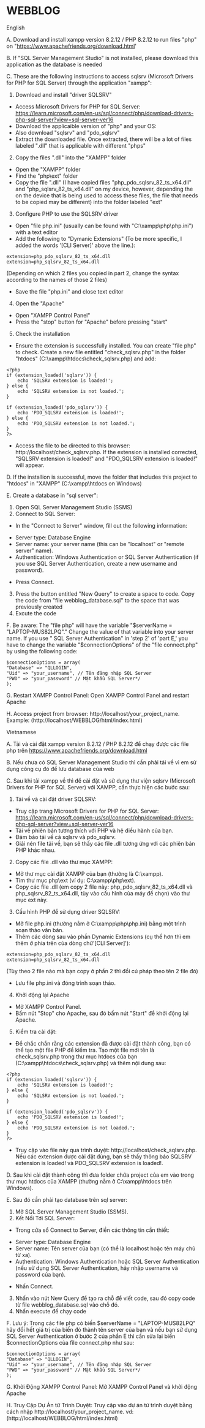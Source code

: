 # WEBBLOG

English

A. Download and install xampp version 8.2.12 / PHP 8.2.12 to run files "php" on "https://www.apachefriends.org/download.html'

B. If "SQL Server Management Studio" is not installed, please download this application as the database is needed 

C. These are the following instructions to access sqlsrv (Microsoft Drivers for PHP for SQL Server) through the application "xampp": 
1. Download and install "driver SQLSRV"
- Access Microsoft Drivers for PHP for SQL Server: https://learn.microsoft.com/en-us/sql/connect/php/download-drivers-php-sql-server?view=sql-server-ver16
- Download the applicaible version of "php" and your OS:
- Also download "sqlsrv" and "pdo_sqlsrv"
- Extract the downloaded file. Once extracted, there will be a lot of files labeled ".dll" that is applicable with different "phps"
2. Copy the files ".dll" into the "XAMPP" folder
- Open the "XAMPP" folder
- Find the "php\ext" folder
- Copy the file ".dll" (I have copied files "php_pdo_sqlsrv_82_ts_x64.dll" and "php_sqlsrv_82_ts_x64.dll" on my device, however, depending the on the device that is being used to access these files, the file that needs to be copied may be different) into the folder labeled "ext"
3. Configure PHP to use the SQLSRV driver
- Open "file php.ini" (usually can be found with "C:\xampp\php\php.ini") with a text editor
- Add the following to "Dymanic Extensions" (To be more specific, I added the words '[CLI Server]' above the line.):
```
extension=php_pdo_sqlsrv_82_ts_x64.dll
extension=php_sqlsrv_82_ts_x64.dll
```
(Depending on which 2 files you copied in part 2, change the syntax according to the names of those 2 files)
- Save the file "php.ini" and close text editor 
4. Open the "Apache"
- Open "XAMPP Control Panel"
- Press the "stop" button for "Apache" before pressing "start"
5. Check the installation
- Ensure the extension is successfully installed. You can create "file php" to check. Create a new file entitled "check_sqlsrv.php" in the folder "htdocs" (C:\xampp\htdocs\check_sqlsrv.php) and add:
```
<?php
if (extension_loaded('sqlsrv')) {
    echo 'SQLSRV extension is loaded!';
} else {
    echo 'SQLSRV extension is not loaded.';
}

if (extension_loaded('pdo_sqlsrv')) {
    echo 'PDO_SQLSRV extension is loaded!';
} else {
    echo 'PDO_SQLSRV extension is not loaded.';
}
?>
```
- Access the file to be directed to this browser: http://localhost/check_sqlsrv.php. If the extension is installed corrected, "SQLSRV extension is loaded!" and "PDO_SQLSRV extension is loaded!" will appear.

D. If the installion is successful, move the folder that includes this project to "htdocs" in "XAMPP" (C:\xampp\htdocs on Windows)

E. Create a database in "sql server":
1. Open SQL Server Management Studio (SSMS)
2. Connect to SQL Server:
- In the "Connect to Server" window, fill out the following information:
+ Server type: Database Engine
+ Server name: your server name (this can be "localhost" or "remote server" name).
+ Authentication: Windows Authentication or SQL Server Authentication (if you use SQL Server Authentication, create a new username and password).
- Press Connect.
3. Press the button entitled "New Query" to create a space to code. Copy the code from "file webblog_database.sql" to the space that was previously created
4. Excute the code

F. Be aware: The "file php" will have the variable "$serverName = "LAPTOP-MUS82LPQ"." Change the value of that variable into your server name. If you use " SQL Server Authentication" in 'step 2' of 'part E,' you have to change the variable "$connectionOptions" of the "file connect.php" by using the following code:
```
$connectionOptions = array(
"Database" => "QLLOGIN",
"Uid" => "your_username", // Tên đăng nhập SQL Server
"PWD" => "your_password" // Mật khẩu SQL Server*/
);
```

G. Restart XAMPP Control Panel: Open XAMPP Control Panel and restart Apache

H. Access project from browser: http://localhost/your_project_name. Example: (http://localhost/WEBBLOG/html/index.html)

Vietnamese

A. Tải và cài đặt xampp version 8.2.12 / PHP 8.2.12 để chạy được các file php trên https://www.apachefriends.org/download.html

B. Nếu chưa có SQL Server Management Studio thì cần phải tải về vì em sử dụng công cụ đó để lưu database của web  

C. Sau khi tải xampp về thì để cài đặt và sử dụng thư viện sqlsrv (Microsoft Drivers for PHP for SQL Server) với XAMPP, cần thực hiện các bước sau:
1. Tải về và cài đặt driver SQLSRV:
- Truy cập trang Microsoft Drivers for PHP for SQL Server: https://learn.microsoft.com/en-us/sql/connect/php/download-drivers-php-sql-server?view=sql-server-ver16
- Tải về phiên bản tương thích với PHP và hệ điều hành của bạn.
- Đảm bảo tải về cả sqlsrv và pdo_sqlsrv.
- Giải nén file tải về, bạn sẽ thấy các file .dll tương ứng với các phiên bản PHP khác nhau.
2. Copy các file .dll vào thư mục XAMPP:
- Mở thư mục cài đặt XAMPP của bạn (thường là C:\xampp).
- Tìm thư mục php\ext (ví dụ: C:\xampp\php\ext).
- Copy các file .dll (em copy 2 file này: php_pdo_sqlsrv_82_ts_x64.dll và php_sqlsrv_82_ts_x64.dll, tùy vào cấu hình của máy để chọn) vào thư mục ext này.
3. Cấu hình PHP để sử dụng driver SQLSRV:
- Mở file php.ini (thường nằm ở C:\xampp\php\php.ini) bằng một trình soạn thảo văn bản.
- Thêm các dòng sau vào phần Dynamic Extensions (cụ thể hơn thì em thêm ở phía trên của dòng chữ'[CLI Server]'):
```
extension=php_pdo_sqlsrv_82_ts_x64.dll
extension=php_sqlsrv_82_ts_x64.dll
```
(Tùy theo 2 file nào mà bạn copy ở phần 2 thì đổi cú pháp theo tên 2 file đó)
- Lưu file php.ini và đóng trình soạn thảo.
4. Khởi động lại Apache
- Mở XAMPP Control Panel.
- Bấm nút "Stop" cho Apache, sau đó bấm nút "Start" để khởi động lại Apache.
5. Kiểm tra cài đặt:
- Để chắc chắn rằng các extension đã được cài đặt thành công, bạn có thể tạo một file PHP để kiểm tra. Tạo một file mới tên là check_sqlsrv.php trong thư mục htdocs của bạn (C:\xampp\htdocs\check_sqlsrv.php) và thêm nội dung sau:
```
<?php
if (extension_loaded('sqlsrv')) {
    echo 'SQLSRV extension is loaded!';
} else {
    echo 'SQLSRV extension is not loaded.';
}

if (extension_loaded('pdo_sqlsrv')) {
    echo 'PDO_SQLSRV extension is loaded!';
} else {
    echo 'PDO_SQLSRV extension is not loaded.';
}
?>
```
- Truy cập vào file này qua trình duyệt: http://localhost/check_sqlsrv.php. Nếu các extension được cài đặt đúng, bạn sẽ thấy thông báo SQLSRV extension is loaded! và PDO_SQLSRV extension is loaded!.

D. Sau khi cài đặt thành công thì đưa folder chứa project của em vào trong thư mục htdocs của XAMPP (thường nằm ở C:\xampp\htdocs trên Windows).

E. Sau đó cần phải tạo database trên sql server:

1. Mở SQL Server Management Studio (SSMS).
2. Kết Nối Tới SQL Server:
- Trong cửa sổ Connect to Server, điền các thông tin cần thiết:
+ Server type: Database Engine
+ Server name: Tên server của bạn (có thể là localhost hoặc tên máy chủ từ xa).
+ Authentication: Windows Authentication hoặc SQL Server Authentication (nếu sử dụng SQL Server Authentication, hãy nhập username và password của bạn).
- Nhấn Connect.
3. Nhấn vào nút New Query để tạo ra chỗ để viết code, sau đó copy code từ file webblog_database.sql vào chỗ đó.
4. Nhấn execute để chạy code

F. Lưu ý: Trong các file php có biến $serverName = "LAPTOP-MUS82LPQ" hãy đổi hết giá trị của biến đó thành tên server của bạn và nếu bạn sử dụng SQL Server Authentication ở bước 2 của phần E thì cần sửa lại biến $connectionOptions của file connect.php như sau:
```
$connectionOptions = array(
"Database" => "QLLOGIN",
"Uid" => "your_username", // Tên đăng nhập SQL Server
"PWD" => "your_password" // Mật khẩu SQL Server*/
);
```

G. Khởi Động XAMPP Control Panel: Mở XAMPP Control Panel và khởi động Apache

H. Truy Cập Dự Án từ Trình Duyệt: Truy cập vào dự án từ trình duyệt bằng cách nhập http://localhost/your_project_name. vd: (http://localhost/WEBBLOG/html/index.html)



